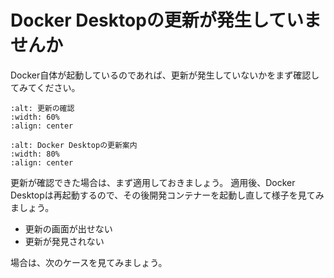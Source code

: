 # Docker Desktopの更新が発生していませんか

Docker自体が起動しているのであれば、更新が発生していないかをまず確認してみてください。

```{image} images/check-update.png
:alt: 更新の確認
:width: 60%
:align: center
```

```{image} images/found-dd-update.png
:alt: Docker Desktopの更新案内
:width: 80%
:align: center
```

更新が確認できた場合は、まず適用しておきましょう。
適用後、Docker Desktopは再起動するので、その後開発コンテナーを起動し直して様子を見てみましょう。

* 更新の画面が出せない
* 更新が発見されない

場合は、次のケースを見てみましょう。
